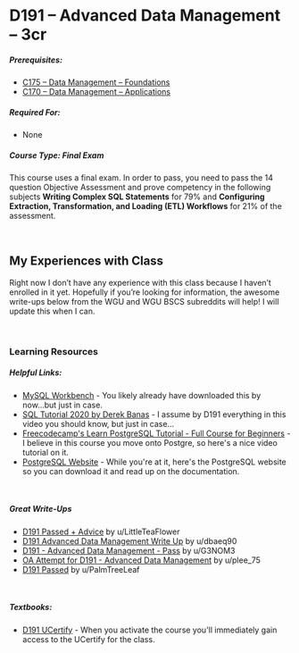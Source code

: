 # D191 – Advanced Data Management – 3cr
<h5>Prerequisites:</h5>
<ul>
  <li><a href="https://github.com/Krautpaddy/myBSCS-Classes-Notes/blob/main/C175.md">C175 – Data Management – Foundations</a></li>
<li><a href="https://github.com/Krautpaddy/myBSCS-Classes-Notes/blob/main/C170.md">C170 – Data Management – Applications</a></li>
</ul>

<h5>Required For:</h5>
<ul>
<li>None</li>
</ul>

<h5><b>Course Type:</b> Final Exam</h5>
<p>This course uses a final exam. In order to pass, you need to pass the 14 question Objective Assessment and prove competency in the following subjects <b>Writing Complex SQL Statements</b> for 79% and <b>Configuring Extraction, Transformation, and Loading (ETL) Workflows</b> for 21% of the assessment.</p> 

<br />

<h2>My Experiences with Class</h2>
<p>Right now I don’t have any experience with this class because I haven’t enrolled in it yet. Hopefully if you’re looking for information, the awesome write-ups below from the WGU and WGU BSCS subreddits will help! I will update this when I can.</p>


<br />

<h3>Learning Resources</h3>

<h5>Helpful Links:</h5>
<ul>
  <li><a href="https://www.mysql.com/products/workbench/">MySQL Workbench</a> - You likely already have downloaded this by now...but just in case.</li>
  <li><a href="https://www.youtube.com/watch?v=XqIk2PwP0To">SQL Tutorial 2020 by Derek Banas</a> - I assume by D191 everything in this video you should know, but just in case... </li>
  <li><a href="https://www.youtube.com/watch?v=qw--VYLpxG4">Freecodecamp's Learn PostgreSQL Tutorial - Full Course for Beginners</a> - I believe in this course you move onto Postgre, so here's a nice video tutorial on it.</li>
  <li><a href="https://www.postgresql.org/">PostgreSQL Website</a> - While you're at it, here's the PostgreSQL website so you can download it and read up on the documentation.</li>
</ul>

<br />

<h5>Great Write-Ups</h5>
<ul>
  <li><a href="https://www.reddit.com/r/WGU_CompSci/comments/kdxozx/d191_passed_advice/">D191 Passed + Advice</a> by u/LittleTeaFlower</li>
    <li><a href="https://www.reddit.com/r/WGU_CompSci/comments/jvvb20/d191_advanced_data_management_write_up/">D191 Advanced Data Management Write Up</a> by u/dbaeq90</li>
  <li><a href="https://www.reddit.com/r/WGU_CompSci/comments/kplshg/d191_advanced_data_management_pass/">D191 - Advanced Data Management - Pass</a> by u/G3NOM3</li>
  <li><a href="https://www.reddit.com/r/WGU_CompSci/comments/jr6axs/oa_attempt_for_d191_advanced_data_management/">OA Attempt for D191 - Advanced Data Management</a> by u/plee_75</li>
  <li><a href="https://www.reddit.com/r/WGUIT/comments/jxvo7a/d191_passed/">D191 Passed</a> by u/PalmTreeLeaf</li>
</ul>

<br />

<h5>Textbooks:</h5>
<ul>
    <li><a href="https://www.ucertify.com/">D191 UCertify</a> - When you activate the course you'll immediately gain access to the UCertify for the class.</li></ul>
